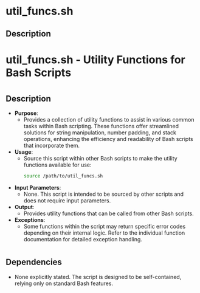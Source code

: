 # util_funcs.sh
## Description
# util_funcs.sh - Utility Functions for Bash Scripts
#
## Description
- **Purpose**:
  - Provides a collection of utility functions to assist in various common tasks within Bash scripting. These functions offer streamlined solutions for string manipulation, number padding, and stack operations, enhancing the efficiency and readability of Bash scripts that incorporate them.
- **Usage**: 
  - Source this script within other Bash scripts to make the utility functions available for use:
    ```bash
    source /path/to/util_funcs.sh
    ```
- **Input Parameters**: 
  - None. This script is intended to be sourced by other scripts and does not require input parameters.
- **Output**: 
  - Provides utility functions that can be called from other Bash scripts.
- **Exceptions**: 
  - Some functions within the script may return specific error codes depending on their internal logic. Refer to the individual function documentation for detailed exception handling.
#
## Dependencies
- None explicitly stated. The script is designed to be self-contained, relying only on standard Bash features.

